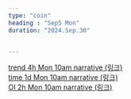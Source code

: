 ```yaml
---
type: "coin"
heading : "Sep5 Mon"
duration: "2024.Sep.30"


---
```

 



[trend 4h Mon 10am narrative (링크)](/todo/images/trend-2024-09-30-10AM.png)  
[time 1d Mon 10am narrative (링크)](/todo/images/time-2024-09-30-10AM.png)  
[OI 2h Mon 10am narrative (링크)](/todo/images/OI-2024-09-30-10AM.png)    



